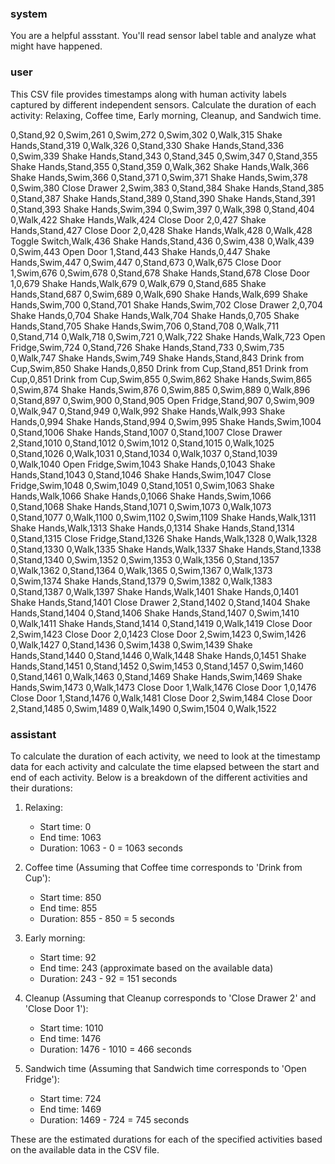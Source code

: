 ### system
You are a helpful assstant. You'll read sensor label table and analyze what might have happened.
### user

This CSV file provides timestamps along with human activity labels captured by different independent sensors.
Calculate the duration of each activity: Relaxing, Coffee time, Early morning, Cleanup, and Sandwich time.
    
0,Stand,92
0,Swim,261
0,Swim,272
0,Swim,302
0,Walk,315
Shake Hands,Stand,319
0,Walk,326
0,Stand,330
Shake Hands,Stand,336
0,Swim,339
Shake Hands,Stand,343
0,Stand,345
0,Swim,347
0,Stand,355
Shake Hands,Stand,355
0,Stand,359
0,Walk,362
Shake Hands,Walk,366
Shake Hands,Swim,366
0,Stand,371
0,Swim,371
Shake Hands,Swim,378
0,Swim,380
Close Drawer 2,Swim,383
0,Stand,384
Shake Hands,Stand,385
0,Stand,387
Shake Hands,Stand,389
0,Stand,390
Shake Hands,Stand,391
0,Stand,393
Shake Hands,Swim,394
0,Swim,397
0,Walk,398
0,Stand,404
0,Walk,422
Shake Hands,Walk,424
Close Door 2,0,427
Shake Hands,Stand,427
Close Door 2,0,428
Shake Hands,Walk,428
0,Walk,428
Toggle Switch,Walk,436
Shake Hands,Stand,436
0,Swim,438
0,Walk,439
0,Swim,443
Open Door 1,Stand,443
Shake Hands,0,447
Shake Hands,Swim,447
0,Swim,447
0,Stand,673
0,Walk,675
Close Door 1,Swim,676
0,Swim,678
0,Stand,678
Shake Hands,Stand,678
Close Door 1,0,679
Shake Hands,Walk,679
0,Walk,679
0,Stand,685
Shake Hands,Stand,687
0,Swim,689
0,Walk,690
Shake Hands,Walk,699
Shake Hands,Swim,700
0,Stand,701
Shake Hands,Swim,702
Close Drawer 2,0,704
Shake Hands,0,704
Shake Hands,Walk,704
Shake Hands,0,705
Shake Hands,Stand,705
Shake Hands,Swim,706
0,Stand,708
0,Walk,711
0,Stand,714
0,Walk,718
0,Swim,721
0,Walk,722
Shake Hands,Walk,723
Open Fridge,Swim,724
0,Stand,726
Shake Hands,Stand,733
0,Swim,735
0,Walk,747
Shake Hands,Swim,749
Shake Hands,Stand,843
Drink from Cup,Swim,850
Shake Hands,0,850
Drink from Cup,Stand,851
Drink from Cup,0,851
Drink from Cup,Swim,855
0,Swim,862
Shake Hands,Swim,865
0,Swim,874
Shake Hands,Swim,876
0,Swim,885
0,Swim,889
0,Walk,896
0,Stand,897
0,Swim,900
0,Stand,905
Open Fridge,Stand,907
0,Swim,909
0,Walk,947
0,Stand,949
0,Walk,992
Shake Hands,Walk,993
Shake Hands,0,994
Shake Hands,Stand,994
0,Swim,995
Shake Hands,Swim,1004
0,Stand,1006
Shake Hands,Stand,1007
0,Stand,1007
Close Drawer 2,Stand,1010
0,Stand,1012
0,Swim,1012
0,Stand,1015
0,Walk,1025
0,Stand,1026
0,Walk,1031
0,Stand,1034
0,Walk,1037
0,Stand,1039
0,Walk,1040
Open Fridge,Swim,1043
Shake Hands,0,1043
Shake Hands,Stand,1043
0,Stand,1046
Shake Hands,Swim,1047
Close Fridge,Swim,1048
0,Swim,1049
0,Stand,1051
0,Swim,1063
Shake Hands,Walk,1066
Shake Hands,0,1066
Shake Hands,Swim,1066
0,Stand,1068
Shake Hands,Stand,1071
0,Swim,1073
0,Walk,1073
0,Stand,1077
0,Walk,1100
0,Swim,1102
0,Swim,1109
Shake Hands,Walk,1311
Shake Hands,Walk,1313
Shake Hands,0,1314
Shake Hands,Stand,1314
0,Stand,1315
Close Fridge,Stand,1326
Shake Hands,Walk,1328
0,Walk,1328
0,Stand,1330
0,Walk,1335
Shake Hands,Walk,1337
Shake Hands,Stand,1338
0,Stand,1340
0,Swim,1352
0,Swim,1353
0,Walk,1356
0,Stand,1357
0,Walk,1362
0,Stand,1364
0,Walk,1365
0,Swim,1367
0,Walk,1373
0,Swim,1374
Shake Hands,Stand,1379
0,Swim,1382
0,Walk,1383
0,Stand,1387
0,Walk,1397
Shake Hands,Walk,1401
Shake Hands,0,1401
Shake Hands,Stand,1401
Close Drawer 2,Stand,1402
0,Stand,1404
Shake Hands,Stand,1404
0,Stand,1406
Shake Hands,Stand,1407
0,Swim,1410
0,Walk,1411
Shake Hands,Stand,1414
0,Stand,1419
0,Walk,1419
Close Door 2,Swim,1423
Close Door 2,0,1423
Close Door 2,Swim,1423
0,Swim,1426
0,Walk,1427
0,Stand,1436
0,Swim,1438
0,Swim,1439
Shake Hands,Stand,1440
0,Stand,1446
0,Walk,1448
Shake Hands,0,1451
Shake Hands,Stand,1451
0,Stand,1452
0,Swim,1453
0,Stand,1457
0,Swim,1460
0,Stand,1461
0,Walk,1463
0,Stand,1469
Shake Hands,Swim,1469
Shake Hands,Swim,1473
0,Walk,1473
Close Door 1,Walk,1476
Close Door 1,0,1476
Close Door 1,Stand,1476
0,Walk,1481
Close Door 2,Swim,1484
Close Door 2,Stand,1485
0,Swim,1489
0,Walk,1490
0,Swim,1504
0,Walk,1522

### assistant
To calculate the duration of each activity, we need to look at the timestamp data for each activity and calculate the time elapsed between the start and end of each activity. Below is a breakdown of the different activities and their durations:

1. Relaxing:
   - Start time: 0
   - End time: 1063
   - Duration: 1063 - 0 = 1063 seconds

2. Coffee time (Assuming that Coffee time corresponds to 'Drink from Cup'):
   - Start time: 850
   - End time: 855
   - Duration: 855 - 850 = 5 seconds

3. Early morning:
   - Start time: 92
   - End time: 243 (approximate based on the available data)
   - Duration: 243 - 92 = 151 seconds

4. Cleanup (Assuming that Cleanup corresponds to 'Close Drawer 2' and 'Close Door 1'):
   - Start time: 1010
   - End time: 1476
   - Duration: 1476 - 1010 = 466 seconds

5. Sandwich time (Assuming that Sandwich time corresponds to 'Open Fridge'):
   - Start time: 724
   - End time: 1469
   - Duration: 1469 - 724 = 745 seconds

These are the estimated durations for each of the specified activities based on the available data in the CSV file.
